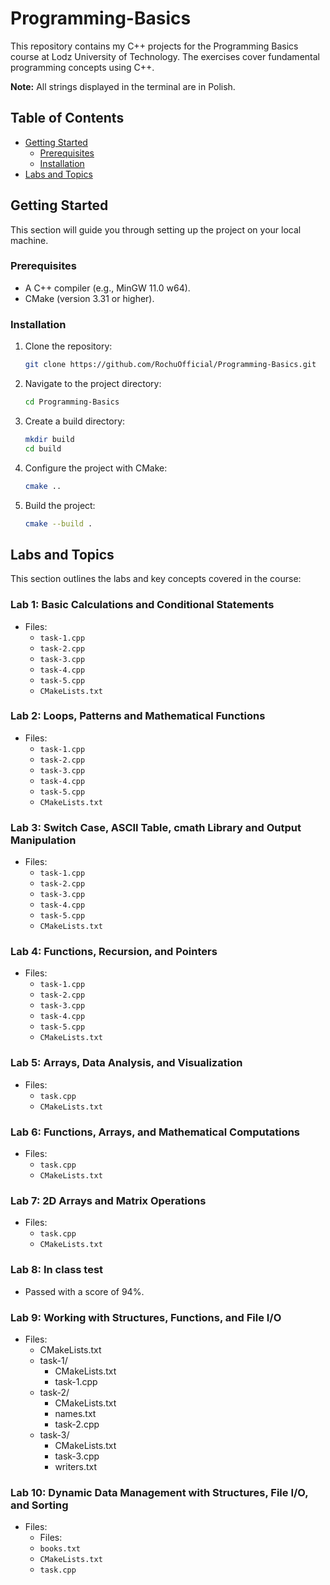 # Programming-Basics

This repository contains my C++ projects for the Programming Basics course at Lodz University of Technology. The exercises cover fundamental programming concepts using C++.

**Note:** All strings displayed in the terminal are in Polish.

## Table of Contents

*   [Getting Started](#getting-started)
    *   [Prerequisites](#prerequisites)
    *   [Installation](#installation)
*   [Labs and Topics](#labs-and-topics)

## Getting Started

This section will guide you through setting up the project on your local machine.

### Prerequisites

*   A C++ compiler (e.g., MinGW 11.0 w64).
*   CMake (version 3.31 or higher).

### Installation

1.  Clone the repository:

    ```bash
    git clone https://github.com/RochuOfficial/Programming-Basics.git
    ```

2.  Navigate to the project directory:

    ```bash
    cd Programming-Basics
    ```

3.  Create a build directory:

    ```bash
    mkdir build
    cd build
    ```

4.  Configure the project with CMake:

    ```bash
    cmake ..
    ```

5.  Build the project:

    ```bash
    cmake --build .
    ```

## Labs and Topics

This section outlines the labs and key concepts covered in the course:

### Lab 1: Basic Calculations and Conditional Statements

*   Files:
    *   `task-1.cpp`
    *   `task-2.cpp`
    *   `task-3.cpp`
    *   `task-4.cpp`
    *   `task-5.cpp`
    *   `CMakeLists.txt`

### Lab 2: Loops, Patterns and Mathematical Functions

*   Files:
    *   `task-1.cpp`
    *   `task-2.cpp`
    *   `task-3.cpp`
    *   `task-4.cpp`
    *   `task-5.cpp`
    *   `CMakeLists.txt`

### Lab 3: Switch Case, ASCII Table, cmath Library and Output Manipulation

*   Files:
    *   `task-1.cpp`
    *   `task-2.cpp`
    *   `task-3.cpp`
    *   `task-4.cpp`
    *   `task-5.cpp`
    *   `CMakeLists.txt`

### Lab 4: Functions, Recursion, and Pointers

*   Files:
    *   `task-1.cpp`
    *   `task-2.cpp`
    *   `task-3.cpp`
    *   `task-4.cpp`
    *   `task-5.cpp`
    *   `CMakeLists.txt`

### Lab 5:  Arrays, Data Analysis, and Visualization

*   Files:
    *   `task.cpp`
    *   `CMakeLists.txt`

### Lab 6: Functions, Arrays, and Mathematical Computations

*   Files:
    *   `task.cpp`
    *   `CMakeLists.txt`

### Lab 7: 2D Arrays and Matrix Operations

*   Files:
    *   `task.cpp`
    *   `CMakeLists.txt`

### Lab 8: In class test

*   Passed with a score of 94%.

### Lab 9: Working with Structures, Functions, and File I/O

*   Files:
    *   CMakeLists.txt
    *   task-1/
        *   CMakeLists.txt
        *   task-1.cpp
    *   task-2/
        *   CMakeLists.txt
        *   names.txt
        *   task-2.cpp
    *   task-3/
        *   CMakeLists.txt
        *   task-3.cpp
        *   writers.txt

### Lab 10: Dynamic Data Management with Structures, File I/O, and Sorting

*   Files:
    *   Files:
    *   `books.txt`
    *   `CMakeLists.txt`
    *   `task.cpp`
